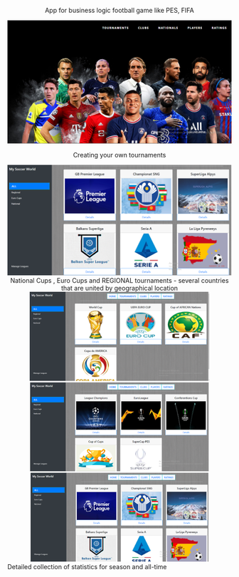 <div>
    <p align="center">
        App for business logic football game like PES, FIFA
    </p>
        <img src="https://github.com/GevGrig007/MySoccerWorld/blob/master/wwwroot/images/readme/main.png" />
</div>
<div>
    <p align="center">
        Creating your own tournaments
    </p>
        <img src="https://github.com/GevGrig007/MySoccerWorld/blob/master/wwwroot/images/readme/tournaments.png" />
</div>
<div align="center">
        National Cups , Euro Cups and REGIONAL tournaments - several countries that are united by geographical location 
        <div>
             <img src="https://github.com/GevGrig007/MySoccerWorld/blob/master/wwwroot/images/readme/nationaltournaments.png" widht="200" height="200" />
             <img src="https://github.com/GevGrig007/MySoccerWorld/blob/master/wwwroot/images/readme/eurocups.png" widht="200" height="200" />
             <img src="https://github.com/GevGrig007/MySoccerWorld/blob/master/wwwroot/images/readme/regional.png"  widht="200" height="200"/>
        </div>
</div>
<div>
        Detailed collection of statistics for season and all-time
</div>
